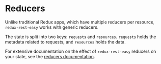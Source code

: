 # Reducers

Unlike traditional Redux apps, which have multiple reducers per resource, `redux-rest-easy` works with generic reducers.

The state is split into two keys: `requests` and `resources`. `requests` holds the metadata related to requests, and `resources` holds the data.

For extensive documentation on the effect of `redux-rest-easy` reducers on your state, see the [reducers documentation](../api/reducer/reducers.md).
